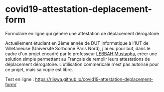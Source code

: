 # covid19-attestation-deplacement-form
Formulaire en ligne qui génère une attestation de déplacement dérogatoire

Actuellement étudiant en 2ème année de DUT Informatique à l'IUT de Villetaneuse (Université Sorbonne Paris Nord), j'ai eu pour but, dans le cadre d'un projet encadré par le professeur [LEBBAH Mustapha](https://sites.google.com/site/lebbah/), créer une solution simple permettant au Français de remplir leurs attestations de déplacement dérogatoire. L'utilisation commericale n'est pas autorisé pour ce projet, mais sa copie est libre.

Test en ligne : https://riiswa.github.io/covid19-attestation-deplacement-form/
